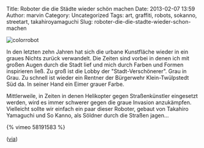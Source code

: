 Title: Roboter die die Städte wieder schön machen
Date: 2013-02-07 13:59
Author: marvin
Category: Uncategorized
Tags: art, graffiti, robots, sokanno, streetart, takahiroyamaguchi
Slug: roboter-die-die-stadte-wieder-schon-machen

![colorrobot]({static}/images/colorrobot.jpg)

In den letzten zehn Jahren hat sich die urbane Kunstfläche wieder in ein
graues Nichts zurück verwandelt. Die Zeiten sind vorbei in denen ich mit
großen Augen durch die Stadt lief und mich durch Farben und Formen
inspirieren ließ. Zu groß ist die Lobby der "Stadt-Verschönerer". Grau
in Grau. Zu schnell ist wieder ein Rentner der Bürgerwehr
Klein-Twülpstedt Süd da. In seiner Hand ein Eimer grauer Farbe.

Mittlerweile, in Zeiten in denen Helikopter gegen Straßenkünstler
eingesetzt werden, wird es immer schwerer gegen die graue Invasion
anzukämpfen. Vielleicht sollte wir einfach ein paar dieser Roboter,
gebaut von Takahiro Yamaguchi und So Kanno, als Söldner durch die
Straßen jagen...

{% vimeo 58191583 %}

([via](http://www.kraftfuttermischwerk.de/blogg/?p=48706))

